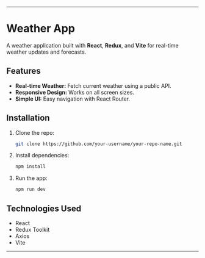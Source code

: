 

---

# Weather App

A weather application built with **React**, **Redux**, and **Vite** for real-time weather updates and forecasts.

## Features
- **Real-time Weather:** Fetch current weather using a public API.
- **Responsive Design:** Works on all screen sizes.
- **Simple UI:** Easy navigation with React Router.

## Installation

1. Clone the repo:
   ```bash
   git clone https://github.com/your-username/your-repo-name.git
   ```
2. Install dependencies:
   ```bash
   npm install
   ```
3. Run the app:
   ```bash
   npm run dev
   ```

## Technologies Used
- React
- Redux Toolkit
- Axios
- Vite

---

